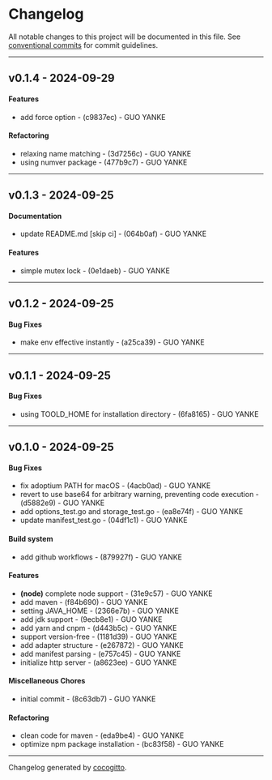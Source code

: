 # Changelog
All notable changes to this project will be documented in this file. See [conventional commits](https://www.conventionalcommits.org/) for commit guidelines.

- - -
## v0.1.4 - 2024-09-29
#### Features
- add force option - (c9837ec) - GUO YANKE
#### Refactoring
- relaxing name matching - (3d7256c) - GUO YANKE
- using numver package - (477b9c7) - GUO YANKE

- - -

## v0.1.3 - 2024-09-25
#### Documentation
- update README.md [skip ci] - (064b0af) - GUO YANKE
#### Features
- simple mutex lock - (0e1daeb) - GUO YANKE

- - -

## v0.1.2 - 2024-09-25
#### Bug Fixes
- make env effective instantly - (a25ca39) - GUO YANKE

- - -

## v0.1.1 - 2024-09-25
#### Bug Fixes
- using TOOLD_HOME for installation directory - (6fa8165) - GUO YANKE

- - -

## v0.1.0 - 2024-09-25
#### Bug Fixes
- fix adoptium PATH for macOS - (4acb0ad) - GUO YANKE
- revert to use base64 for arbitrary warning, preventing code execution - (d5882e9) - GUO YANKE
- add options_test.go and storage_test.go - (ea8e74f) - GUO YANKE
- update manifest_test.go - (04df1c1) - GUO YANKE
#### Build system
- add github workflows - (879927f) - GUO YANKE
#### Features
- **(node)** complete node support - (31e9c57) - GUO YANKE
- add maven - (f84b690) - GUO YANKE
- setting JAVA_HOME - (2366e7b) - GUO YANKE
- add jdk support - (9ecb8e1) - GUO YANKE
- add yarn and cnpm - (d443b5c) - GUO YANKE
- support version-free - (1181d39) - GUO YANKE
- add adapter structure - (e267872) - GUO YANKE
- add manifest parsing - (e757c45) - GUO YANKE
- initialize http server - (a8623ee) - GUO YANKE
#### Miscellaneous Chores
- initial commit - (8c63db7) - GUO YANKE
#### Refactoring
- clean code for maven - (eda9be4) - GUO YANKE
- optimize npm package installation - (bc83f58) - GUO YANKE

- - -

Changelog generated by [cocogitto](https://github.com/cocogitto/cocogitto).
